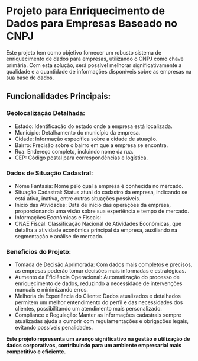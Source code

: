 # Projeto para Enriquecimento de Dados para Empresas Baseado no CNPJ #

Este projeto tem como objetivo fornecer um robusto sistema de enriquecimento de dados para empresas, utilizando o CNPJ como chave primária. Com esta solução, será possível melhorar significativamente a qualidade e a quantidade de informações disponíveis sobre as empresas na sua base de dados.

## Funcionalidades Principais: ##

### Geolocalização Detalhada: ###

* Estado: Identificação do estado onde a empresa está localizada.
* Município: Detalhamento do município da empresa.
* Cidade: Informação específica sobre a cidade de atuação.
* Bairro: Precisão sobre o bairro em que a empresa se encontra.
* Rua: Endereço completo, incluindo nome da rua.
* CEP: Código postal para correspondências e logística.
  
### Dados de Situação Cadastral: ###

* Nome Fantasia: Nome pelo qual a empresa é conhecida no mercado.
* Situação Cadastral: Status atual do cadastro da empresa, indicando se está ativa, inativa, entre outras situações possíveis.
* Início das Atividades: Data de início das operações da empresa, proporcionando uma visão sobre sua experiência e tempo de mercado.
* Informações Econômicas e Fiscais:
* CNAE Fiscal: Classificação Nacional de Atividades Econômicas, que detalha a atividade econômica principal da empresa, auxiliando na segmentação e análise de mercado.
  
### Benefícios do Projeto: ###

* Tomada de Decisão Aprimorada: Com dados mais completos e precisos, as empresas poderão tomar decisões mais informadas e estratégicas.
* Aumento da Eficiência Operacional: Automatização do processo de enriquecimento de dados, reduzindo a necessidade de intervenções manuais e minimizando erros.
* Melhoria da Experiência do Cliente: Dados atualizados e detalhados permitem um melhor entendimento do perfil e das necessidades dos clientes, possibilitando um atendimento mais personalizado.
* Compliance e Regulação: Manter as informações cadastrais sempre atualizadas ajuda a cumprir com regulamentações e obrigações legais, evitando possíveis penalidades.
  
 **Este projeto representa um avanço significativo na gestão e utilização de dados corporativos, contribuindo para um ambiente empresarial mais competitivo e eficiente.**
